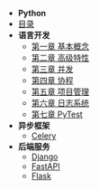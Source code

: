 
- **Python**
- [目录](python/README.md)
- **语言开发**
    - [第一章 基本概念](python/chapter/foundation.md)
    - [第二章 高级特性](python/chapter/advance.md)
    - [第三章 并发](python/chapter/concurrency.md)
    - [第四章 协程](python/chapter/coroutine.md)
    - [第五章 项目管理](python/chapter/project.md)
    - [第六章 日志系统](python/chapter/project.md)
    - [第七章 PyTest](python/chapter/pytest.md)
- **异步框架**
    - [Celery](distributeCluster/chapter/celery.md)
- **后端服务**
    - [Django](django/README.md)
    - [FastAPI](fastapi/README.md)
    - [Flask](distributeCluster/chapter/flask.md)